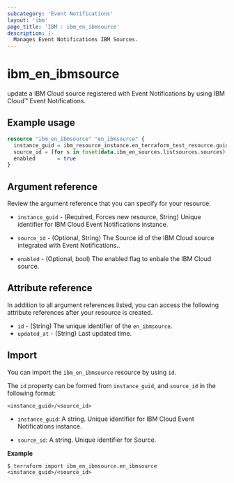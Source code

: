 ```yaml
---
subcategory: 'Event Notifications'
layout: 'ibm'
page_title: 'IBM : ibm_en_ibmsource'
description: |-
  Manages Event Notifications IBM Sources.
---
```


# ibm_en_ibmsource

 update a IBM Cloud source registered with Event Notifications by using IBM Cloud™ Event Notifications.

## Example usage

```terraform
resource "ibm_en_ibmsource" "en_ibmsource" {
  instance_guid = ibm_resource_instance.en_terraform_test_resource.guid
  source_id = [for s in toset(data.ibm_en_sources.listsources.sources): s.id if s.type == "resource-lifecycle-events"].0
  enabled       = true
}
```

## Argument reference

Review the argument reference that you can specify for your resource.

- `instance_guid` - (Required, Forces new resource, String) Unique identifier for IBM Cloud Event Notifications instance.

- `source_id` - (Optional, String) The Source id of the IBM Cloud source integrated with Event Notifications..

- `enabled` - (Optional, bool) The enabled flag to enbale the IBM Cloud source.

## Attribute reference

In addition to all argument references listed, you can access the following attribute references after your resource is created.

- `id` - (String) The unique identifier of the `en_ibmsource`.
- `updated_at` - (String) Last updated time.

## Import

You can import the `ibm_en_ibmsource` resource by using `id`.

The `id` property can be formed from `instance_guid`, and `source_id` in the following format:

```
<instance_guid>/<source_id>
```

- `instance_guid`: A string. Unique identifier for IBM Cloud Event Notifications instance.

- `source_id`: A string. Unique identifier for Source.

**Example**

```
$ terraform import ibm_en_ibmsource.en_ibmsource <instance_guid>/<source_id>
```
